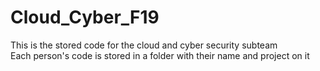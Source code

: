 # Cloud_Cyber_F19
This is the stored code for the cloud and cyber security subteam<br />
Each person's code is stored in a folder with their name and project on it

